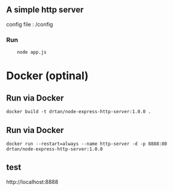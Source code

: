 ## A simple http server 
config file : /config

### Run 
```
    node app.js
```

# Docker (optinal)
## Run via Docker 
```
docker build -t drtan/node-express-http-server:1.0.0 .
```
## Run via Docker 
```
docker run --restart=always --name http-server -d -p 8888:80 drtan/node-express-http-server:1.0.0
```

## test 
http://localhost:8888
